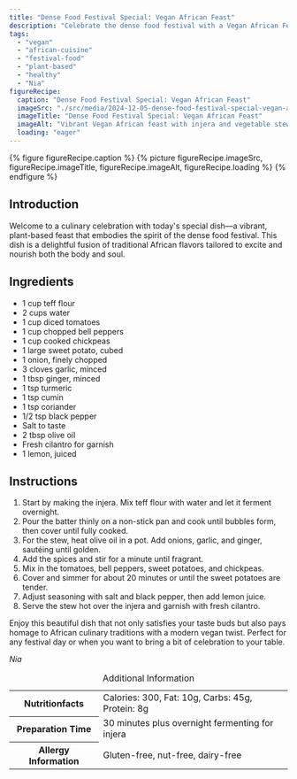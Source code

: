 ```yaml
---
title: "Dense Food Festival Special: Vegan African Feast"
description: "Celebrate the dense food festival with a Vegan African Feast, featuring a delicious blend of spices, vegetables, and injera. Perfect for any festive occasion!"
tags:
  - "vegan"
  - "african-cuisine"
  - "festival-food"
  - "plant-based"
  - "healthy"
  - "Nia"
figureRecipe: 
  caption: "Dense Food Festival Special: Vegan African Feast"
  imageSrc: "./src/media/2024-12-05-dense-food-festival-special-vegan-african-feast-6735.png"
  imageTitle: "Dense Food Festival Special: Vegan African Feast"
  imageAlt: "Vibrant Vegan African feast with injera and vegetable stew, accented by a bowl of lemon wedges on a minimalist table."
  loading: "eager"
---
```


{% figure figureRecipe.caption %}
{% picture figureRecipe.imageSrc, figureRecipe.imageTitle, figureRecipe.imageAlt, figureRecipe.loading %}
{% endfigure %}

## Introduction

Welcome to a culinary celebration with today's special dish—a vibrant, plant-based feast that embodies the spirit of the dense food festival. This dish is a delightful fusion of traditional African flavors tailored to excite and nourish both the body and soul.

## Ingredients

- 1 cup teff flour 
- 2 cups water 
- 1 cup diced tomatoes 
- 1 cup chopped bell peppers 
- 1 cup cooked chickpeas 
- 1 large sweet potato, cubed 
- 1 onion, finely chopped 
- 3 cloves garlic, minced 
- 1 tbsp ginger, minced 
- 1 tsp turmeric 
- 1 tsp cumin 
- 1 tsp coriander 
- 1/2 tsp black pepper 
- Salt to taste 
- 2 tbsp olive oil 
- Fresh cilantro for garnish 
- 1 lemon, juiced

## Instructions

1. Start by making the injera. Mix teff flour with water and let it ferment overnight. 
2. Pour the batter thinly on a non-stick pan and cook until bubbles form, then cover until fully cooked. 
3. For the stew, heat olive oil in a pot. Add onions, garlic, and ginger, sautéing until golden. 
4. Add the spices and stir for a minute until fragrant. 
5. Mix in the tomatoes, bell peppers, sweet potatoes, and chickpeas. 
6. Cover and simmer for about 20 minutes or until the sweet potatoes are tender. 
7. Adjust seasoning with salt and black pepper, then add lemon juice. 
8. Serve the stew hot over the injera and garnish with fresh cilantro.

Enjoy this beautiful dish that not only satisfies your taste buds but also pays homage to African culinary traditions with a modern vegan twist. Perfect for any festival day or when you want to bring a bit of celebration to your table.

*Nia*

<table><caption class='sr-only'>Additional Information</caption><tr><th>Nutritionfacts</th><td>Calories: 300, Fat: 10g, Carbs: 45g, Protein: 8g&nbsp;</td></tr><tr><th>Preparation Time</th><td>30 minutes plus overnight fermenting for injera&nbsp;</td></tr><tr><th>Allergy Information</th><td>Gluten-free, nut-free, dairy-free&nbsp;</td></tr></table>

